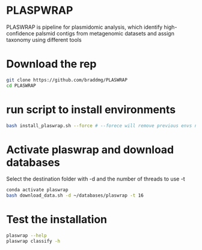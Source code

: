 # PLASPWRAP
PLASWRAP is pipeline for plasmidomic analysis, which identify high-confidence palsmid contigs from metagenomic datasets and assign taxonomy using different tools


# Download the rep
```bash
git clone https://github.com/braddmg/PLASWRAP
cd PLASWRAP
```
# run script to install environments

```bash
bash install_plaswrap.sh --force # --forece will remove previous envs named as the next: anvio-8, plasx, platon, plasclass and hotspot to create new ones
```
# Activate plaswrap and download databases
Select the destination folder with -d and the number of threads to use -t
```bash
conda activate plaswrap
bash download_data.sh -d ~/databases/plaswrap -t 16
```
# Test the installation 
```bash
plaswrap --help
plaswrap classify -h
```
